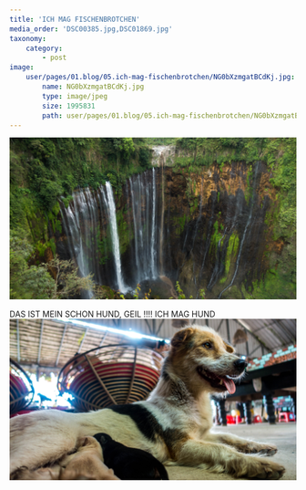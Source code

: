 ```yaml
---
title: 'ICH MAG FISCHENBROTCHEN'
media_order: 'DSC00385.jpg,DSC01869.jpg'
taxonomy:
    category:
        - post
image:
    user/pages/01.blog/05.ich-mag-fischenbrotchen/NG0bXzmgatBCdKj.jpg:
        name: NG0bXzmgatBCdKj.jpg
        type: image/jpeg
        size: 1995831
        path: user/pages/01.blog/05.ich-mag-fischenbrotchen/NG0bXzmgatBCdKj.jpg
---
```


![](DSC00385.jpg)

DAS IST MEIN SCHON HUND, GEIL !!!! 
ICH MAG HUND
![](DSC01869.jpg)